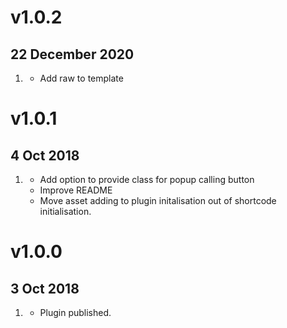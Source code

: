 # v1.0.2
## 22 December 2020
1. [](#update)
    * Add raw to template
    
# v1.0.1
## 4 Oct 2018
1.  [](#update)
    * Add option to provide class for popup calling button
    * Improve README
    * Move asset adding to plugin initalisation out of shortcode initialisation.

# v1.0.0
##  3 Oct 2018
1. [](#new)
    * Plugin published.
